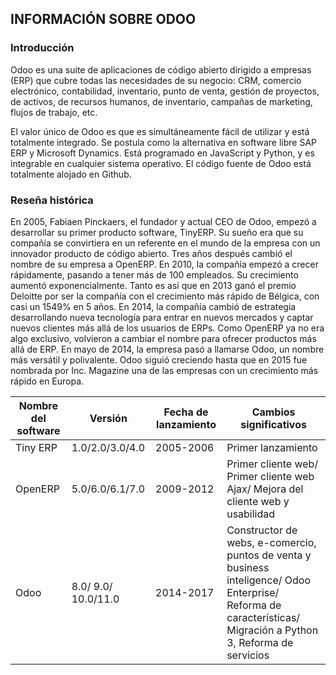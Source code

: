 ## INFORMACIÓN SOBRE ODOO

### Introducción

 Odoo es una suite de aplicaciones de código abierto dirigido a empresas (ERP) que cubre todas las necesidades de su negocio: CRM, comercio electrónico, contabilidad, inventario, punto de venta, gestión de proyectos, de activos, de recursos humanos, de inventario, campañas de marketing, flujos de trabajo, etc.  

El valor único de Odoo es que es simultáneamente fácil de utilizar y está totalmente integrado. Se postula como la alternativa en software libre  SAP ERP y Microsoft Dynamics. Está programado en JavaScript y Python, y es integrable en cualquier sistema operativo.  El código fuente de Odoo está totalmente alojado en Github.  

### Reseña histórica

En 2005, Fabiaen Pinckaers, el fundador y actual CEO de Odoo, empezó a desarrollar su primer producto software, TinyERP. Su sueño era que su compañía se convirtiera en un referente en el mundo de la empresa con un innovador producto de código abierto. Tres años después cambió el nombre de su empresa a OpenERP. En 2010, la compañía empezó a crecer rápidamente, pasando a tener más de 100 empleados. Su crecimiento aumentó exponencialmente. Tanto es así que en 2013 ganó el premio Deloitte por ser la compañía con el crecimiento más rápido de Bélgica, con casi un 1549% en 5 años. En 2014, la compañía cambió de estrategia desarrollando nueva tecnología para entrar en nuevos mercados y captar nuevos clientes más allá de los usuarios de ERPs. Como OpenERP ya no era algo exclusivo, volvieron a cambiar el nombre para ofrecer productos más allá de ERP. En mayo de 2014, la empresa pasó a llamarse Odoo, un nombre más versátil y polivalente. Odoo siguió creciendo hasta que en 2015 fue nombrada por Inc. Magazine una de las empresas con un crecimiento más rápido en Europa.  


|  Nombre del software  |       Versión       |  Fecha de lanzamiento  |                               Cambios significativos                               |  
| --------------------- | ------------------- | ---------------------- | ---------------------------------------------------------------------------------- |
|        Tiny ERP       |   1.0/2.0/3.0/4.0   |        2005-2006       |                                 Primer lanzamiento                                 |  
|        OpenERP        |   5.0/6.0/6.1/7.0   |        2009-2012       |  Primer cliente web/ Primer cliente web Ajax/ Mejora del cliente web y usabilidad  |
|         Odoo          | 8.0/ 9.0/ 10.0/11.0 |        2014-2017       |   Constructor de webs, e-comercio, puntos de venta y business inteligence/ Odoo Enterprise/ Reforma de características/ Migración a Python 3, Reforma de servicios  |  
